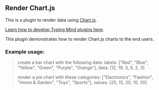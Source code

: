 ## Render Chart.js

This is a plugin to render data using [Chart.js](https://www.chartjs.org/docs/latest/). 

[Learn how to develop Typing Mind plugins here](https://www.typingmind.com/plugins-docs).

This plugin demonstrates how to render Chart.js charts to the end users.

### Example usage:

> create a bar chart with the following data: labels: ["Red", "Blue", "Yellow", "Green", "Purple", "Orange"], data: [12, 19, 3, 5, 2, 3]

> render a pie chart with these categories: ["Electronics", "Fashion", "Home & Garden", "Toys", "Sports"], values: [25, 15, 20, 10, 30]